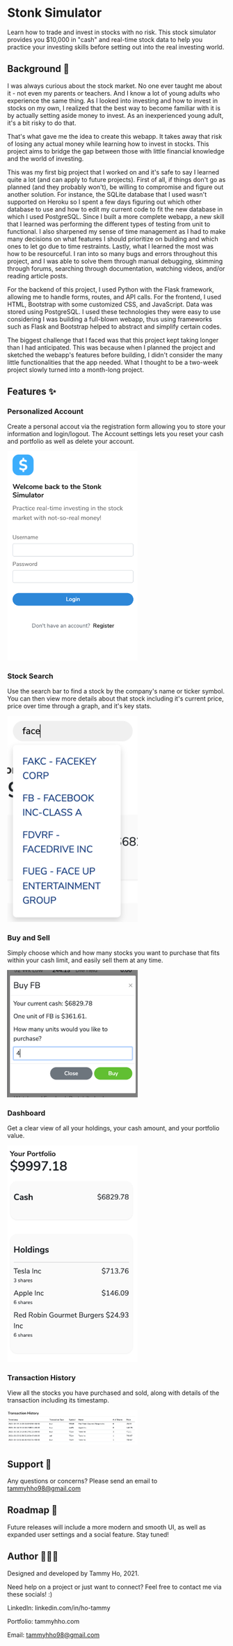 
# Stonk Simulator

Learn how to trade and invest in stocks with no risk. This stock simulator provides you $10,000 in "cash"
and real-time stock data to help you practice your investing skills before setting out into the real investing world.

## Background 🤑

I was always curious about the stock market. No one ever taught me about it - not even my parents or teachers. And I know a lot of young adults who experience the same thing. As I looked into investing and how to invest in stocks on my own, I realized that the best way to become familiar with it is by actually setting aside money to invest. As an inexperienced young adult, it's a bit risky to do that.

That's what gave me the idea to create this webapp. It takes away that risk of losing any actual money while learning how to invest in stocks. This project aims to bridge the gap between those with little financial knowledge and the world of investing. 

This was my first big project that I worked on and it's safe to say I learned quite a lot (and can apply to future projects). First of all, if things don't go as planned (and they probably won't), be willing to compromise and figure out another solution. For instance, the SQLite database that I used wasn't supported on Heroku so I spent a few days figuring out which other database to use and how to edit my current code to fit the new database in which I used PostgreSQL. Since I built a more complete webapp, a new skill that I learned was performing the different types of testing from unit to functional. I also sharpened my sense of time management as I had to make many decisions on what features I should prioritize on building and which ones to let go due to time restraints. Lastly, what I learned the most was how to be resourceful. I ran into so many bugs and errors throughout this project, and I was able to solve them through manual debugging, skimming through forums, searching through documentation, watching videos, and/or reading article posts.

For the backend of this project, I used Python with the Flask framework, allowing me to handle forms, routes, and API calls. For the frontend, I used HTML, Bootstrap with some customized CSS, and JavaScript. Data was stored using PostgreSQL. I used these technologies they were easy to use considering I was building a full-blown webapp, thus using frameworks such as Flask and Bootstrap helped to abstract and simplify certain codes.

The biggest challenge that I faced was that this project kept taking longer than I had anticipated. This was because when I planned the project and sketched the webapp's features before building, I didn't consider the many little functionalities that the app needed. What I thought to be a two-week project slowly turned into a month-long project.

## Features ✨

### Personalized Account
Create a personal accout via the registration form allowing you to store your information and login/logout. The Account settings lets you reset your cash and portfolio as well as delete your account.

<img src="./static/README_imgs/registration.png" width="300" />

### Stock Search
Use the search bar to find a stock by the company's name or ticker symbol. You can then view more details about 
that stock including it's current price, price over time through a graph, and it's key stats.

<img src="./static/README_imgs/search.png" width="300" />

### Buy and Sell
Simply choose which and how many stocks you want to purchase that fits within your cash limit, and easily sell them at any time.  

<img src="./static/README_imgs/buy_stock.png" width="300" />

### Dashboard
Get a clear view of all your holdings, your cash amount, and your portfolio value.

<img src="./static/README_imgs/dashboard.png" width="300" />

### Transaction History
View all the stocks you have purchased and sold, along with details of the transaction including its timestamp.

<img src="./static/README_imgs/transaction_history.png" width="300" />

## Support 💖

Any questions or concerns? Please send an email to tammyhho98@gmail.com

## Roadmap 🔮

Future releases will include a more modern and smooth UI, as well as expanded user settings and a social feature.
Stay tuned! 

## Author 👩🏻‍💻

Designed and developed by Tammy Ho, 2021. 

Need help on a project or just want to connect? Feel free to contact me via these socials! :)

LinkedIn: linkedin.com/in/ho-tammy

Portfolio: tammyhho.com

Email: tammyhho98@gmail.com